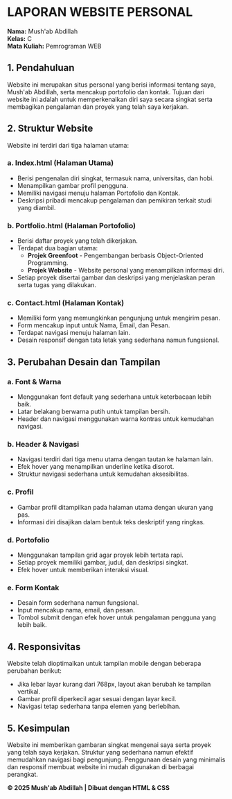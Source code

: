 # LAPORAN WEBSITE PERSONAL

**Nama:** Mush'ab Abdillah  
**Kelas:** C  
**Mata Kuliah:** Pemrograman WEB  

## 1. Pendahuluan

Website ini merupakan situs personal yang berisi informasi tentang saya, Mush'ab Abdillah, serta mencakup portofolio dan kontak. Tujuan dari website ini adalah untuk memperkenalkan diri saya secara singkat serta membagikan pengalaman dan proyek yang telah saya kerjakan.

## 2. Struktur Website

Website ini terdiri dari tiga halaman utama:

### a. Index.html (Halaman Utama)

- Berisi pengenalan diri singkat, termasuk nama, universitas, dan hobi.
- Menampilkan gambar profil pengguna.
- Memiliki navigasi menuju halaman Portofolio dan Kontak.
- Deskripsi pribadi mencakup pengalaman dan pemikiran terkait studi yang diambil.

### b. Portfolio.html (Halaman Portofolio)

- Berisi daftar proyek yang telah dikerjakan.
- Terdapat dua bagian utama:
  - **Projek Greenfoot** - Pengembangan berbasis Object-Oriented Programming.
  - **Projek Website** - Website personal yang menampilkan informasi diri.
- Setiap proyek disertai gambar dan deskripsi yang menjelaskan peran serta tugas yang dilakukan.

### c. Contact.html (Halaman Kontak)

- Memiliki form yang memungkinkan pengunjung untuk mengirim pesan.
- Form mencakup input untuk Nama, Email, dan Pesan.
- Terdapat navigasi menuju halaman lain.
- Desain responsif dengan tata letak yang sederhana namun fungsional.

## 3. Perubahan Desain dan Tampilan

### a. Font & Warna

- Menggunakan font default yang sederhana untuk keterbacaan lebih baik.
- Latar belakang berwarna putih untuk tampilan bersih.
- Header dan navigasi menggunakan warna kontras untuk kemudahan navigasi.

### b. Header & Navigasi

- Navigasi terdiri dari tiga menu utama dengan tautan ke halaman lain.
- Efek hover yang menampilkan underline ketika disorot.
- Struktur navigasi sederhana untuk kemudahan aksesibilitas.

### c. Profil

- Gambar profil ditampilkan pada halaman utama dengan ukuran yang pas.
- Informasi diri disajikan dalam bentuk teks deskriptif yang ringkas.

### d. Portofolio

- Menggunakan tampilan grid agar proyek lebih tertata rapi.
- Setiap proyek memiliki gambar, judul, dan deskripsi singkat.
- Efek hover untuk memberikan interaksi visual.

### e. Form Kontak

- Desain form sederhana namun fungsional.
- Input mencakup nama, email, dan pesan.
- Tombol submit dengan efek hover untuk pengalaman pengguna yang lebih baik.

## 4. Responsivitas

Website telah dioptimalkan untuk tampilan mobile dengan beberapa perubahan berikut:

- Jika lebar layar kurang dari 768px, layout akan berubah ke tampilan vertikal.
- Gambar profil diperkecil agar sesuai dengan layar kecil.
- Navigasi tetap sederhana tanpa elemen yang berlebihan.

## 5. Kesimpulan

Website ini memberikan gambaran singkat mengenai saya serta proyek yang telah saya kerjakan. Struktur yang sederhana namun efektif memudahkan navigasi bagi pengunjung. Penggunaan desain yang minimalis dan responsif membuat website ini mudah digunakan di berbagai perangkat.

**© 2025 Mush'ab Abdillah | Dibuat dengan HTML & CSS**

